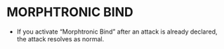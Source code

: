 
# MORPHTRONIC BIND

*   If you activate “Morphtronic Bind” after an attack is already declared, the attack resolves as normal.

  